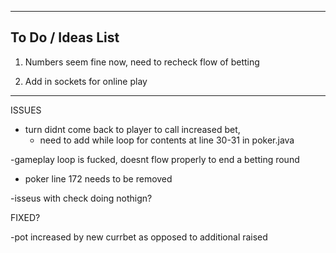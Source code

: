 ------------------------------------------------------------------------
To Do / Ideas List
-----------------------------------------------------------------------

1. Numbers seem fine now, need to recheck flow of betting

2. Add in sockets for online play




-----------------------------------------------------------------------

ISSUES

- turn didnt come back to player to call increased bet,
    - need to add while loop for contents at line 30-31 in poker.java 

-gameplay loop is fucked, doesnt flow properly to end a betting round

- poker line 172 needs to be removed

-isseus with check doing nothign?

FIXED?

-pot increased by new currbet as opposed to additional raised